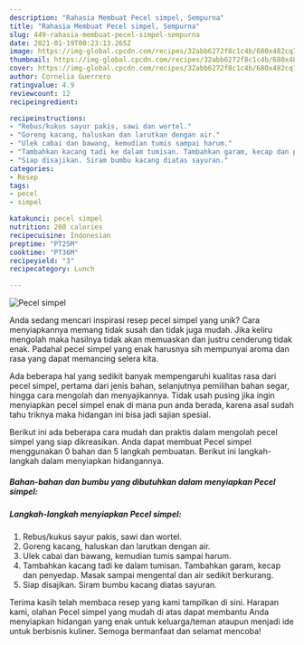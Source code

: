 ```yaml
---
description: "Rahasia Membuat Pecel simpel, Sempurna"
title: "Rahasia Membuat Pecel simpel, Sempurna"
slug: 449-rahasia-membuat-pecel-simpel-sempurna
date: 2021-01-19T00:23:13.265Z
image: https://img-global.cpcdn.com/recipes/32abb6272f8c1c4b/680x482cq70/pecel-simpel-foto-resep-utama.jpg
thumbnail: https://img-global.cpcdn.com/recipes/32abb6272f8c1c4b/680x482cq70/pecel-simpel-foto-resep-utama.jpg
cover: https://img-global.cpcdn.com/recipes/32abb6272f8c1c4b/680x482cq70/pecel-simpel-foto-resep-utama.jpg
author: Cornelia Guerrero
ratingvalue: 4.9
reviewcount: 12
recipeingredient:

recipeinstructions:
- "Rebus/kukus sayur pakis, sawi dan wortel."
- "Goreng kacang, haluskan dan larutkan dengan air."
- "Ulek cabai dan bawang, kemudian tumis sampai harum."
- "Tambahkan kacang tadi ke dalam tumisan. Tambahkan garam, kecap dan penyedap. Masak sampai mengental dan air sedikit berkurang."
- "Siap disajikan. Siram bumbu kacang diatas sayuran."
categories:
- Resep
tags:
- pecel
- simpel

katakunci: pecel simpel 
nutrition: 260 calories
recipecuisine: Indonesian
preptime: "PT25M"
cooktime: "PT36M"
recipeyield: "3"
recipecategory: Lunch

---
```



![Pecel simpel](https://img-global.cpcdn.com/recipes/32abb6272f8c1c4b/680x482cq70/pecel-simpel-foto-resep-utama.jpg)

Anda sedang mencari inspirasi resep pecel simpel yang unik? Cara menyiapkannya memang tidak susah dan tidak juga mudah. Jika keliru mengolah maka hasilnya tidak akan memuaskan dan justru cenderung tidak enak. Padahal pecel simpel yang enak harusnya sih mempunyai aroma dan rasa yang dapat memancing selera kita.

Ada beberapa hal yang sedikit banyak mempengaruhi kualitas rasa dari pecel simpel, pertama dari jenis bahan, selanjutnya pemilihan bahan segar, hingga cara mengolah dan menyajikannya. Tidak usah pusing jika ingin menyiapkan pecel simpel enak di mana pun anda berada, karena asal sudah tahu triknya maka hidangan ini bisa jadi sajian spesial.




Berikut ini ada beberapa cara mudah dan praktis dalam mengolah pecel simpel yang siap dikreasikan. Anda dapat membuat Pecel simpel menggunakan 0 bahan dan 5 langkah pembuatan. Berikut ini langkah-langkah dalam menyiapkan hidangannya.

<!--inarticleads1-->

##### Bahan-bahan dan bumbu yang dibutuhkan dalam menyiapkan Pecel simpel:





<!--inarticleads2-->

##### Langkah-langkah menyiapkan Pecel simpel:

1. Rebus/kukus sayur pakis, sawi dan wortel.
1. Goreng kacang, haluskan dan larutkan dengan air.
1. Ulek cabai dan bawang, kemudian tumis sampai harum.
1. Tambahkan kacang tadi ke dalam tumisan. Tambahkan garam, kecap dan penyedap. Masak sampai mengental dan air sedikit berkurang.
1. Siap disajikan. Siram bumbu kacang diatas sayuran.




Terima kasih telah membaca resep yang kami tampilkan di sini. Harapan kami, olahan Pecel simpel yang mudah di atas dapat membantu Anda menyiapkan hidangan yang enak untuk keluarga/teman ataupun menjadi ide untuk berbisnis kuliner. Semoga bermanfaat dan selamat mencoba!
